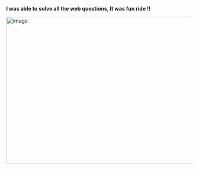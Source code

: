 **I was able to solve all the web questions, It was fun ride !!**

<img width="1348" height="395" alt="image" src="https://github.com/user-attachments/assets/acf1ab80-b70e-4bfe-b5f8-da79d8920524" />
